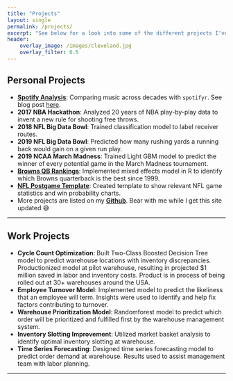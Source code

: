 ```yaml
---
title: "Projects"
layout: single
permalink: /projects/
excerpt: "See below for a look into some of the different projects I've worked on."
header:
    overlay_image: /images/cleveland.jpg
    overlay_filter: 0.5
---
```


## Personal Projects

- [**Spotify Analysis**](https://github.com/matthewpaley/Spotify): Comparing music across decades with `spotifyr`. See blog post [here](https://matthewpaley.github.io/spotify/).
- **2017 NBA Hackathon**: Analyzed 20 years of NBA play-by-play data to invent a new rule for shooting free throws.
- **2018 NFL Big Data Bowl**: Trained classification model to label receiver routes.
- **2019 NFL Big Data Bowl**: Predicted how many rushing yards a running back would gain on a given run play.
- **2019 NCAA March Madness**: Trained Light GBM model to predict the winner of every potential game in the March Madness tournament.
- [**Browns QB Rankings**](https://github.com/matthewpaley/Sports-Analytics/blob/master/NFL%20Miscellaneous/Browns%20QBs.R): Implemented mixed effects model in R to identify which Browns quarterback is the best since 1999.
- [**NFL Postgame Template**](https://github.com/matthewpaley/Sports-Analytics/blob/master/NFL%20Miscellaneous/postgame%20template.R): Created template to show relevant NFL game statistics and win probability charts.
- More projects are listed on my [**Github**](https://github.com/matthewpaley/). Bear with me while I get this site updated 😅

---

## Work Projects

- **Cycle Count Optimization**: Built Two-Class Boosted Decision Tree model to predict warehouse locations with inventory discrepancies. Productionized model at pilot warehouse, resulting in projected $1 million saved in labor and inventory costs. Product is in process of being rolled out at 30+ warehouses around the USA.
- **Employee Turnover Model**: Implemented model to predict the likeliness that an employee will term. Insights were used to identify and help fix factors contributing to turnover.
- **Warehouse Prioritization Model**: Randomforest model to predict which order will be prioritized and fulfilled first by the warehouse management system.
- **Inventory Slotting Improvement**: Utilized market basket analysis to identify optimal inventory slotting at warehouse.
- **Time Series Forecasting**: Designed time series forecasting model to predict order demand at warehouse. Results used to assist management team with labor planning.

---

